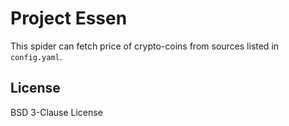 Project Essen
===

This spider can fetch price of crypto-coins from sources listed in `config.yaml`.

## License
BSD 3-Clause License

